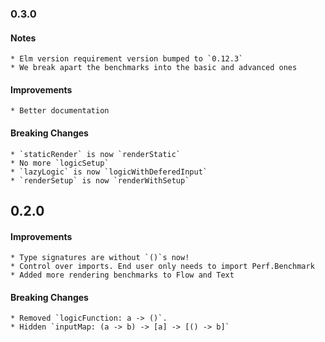### 0.3.0

#### Notes
    * Elm version requirement version bumped to `0.12.3`
    * We break apart the benchmarks into the basic and advanced ones

#### Improvements
    * Better documentation

#### Breaking Changes
    * `staticRender` is now `renderStatic`
    * No more `logicSetup`
    * `lazyLogic` is now `logicWithDeferedInput`
    * `renderSetup` is now `renderWithSetup`

## 0.2.0

#### Improvements
    * Type signatures are without `()`s now!
    * Control over imports. End user only needs to import Perf.Benchmark 
    * Added more rendering benchmarks to Flow and Text

#### Breaking Changes
    * Removed `logicFunction: a -> ()`.
    * Hidden `inputMap: (a -> b) -> [a] -> [() -> b]`